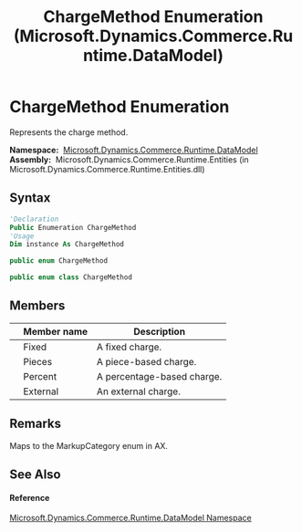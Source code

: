 ﻿---
title: ChargeMethod Enumeration (Microsoft.Dynamics.Commerce.Runtime.DataModel)
TOCTitle: ChargeMethod Enumeration
ms:assetid: T:Microsoft.Dynamics.Commerce.Runtime.DataModel.ChargeMethod
ms:mtpsurl: https://technet.microsoft.com/en-us/library/microsoft.dynamics.commerce.runtime.datamodel.chargemethod(v=AX.60)
ms:contentKeyID: 49836048
ms.date: 05/18/2015
mtps_version: v=AX.60
f1_keywords:
- Microsoft.Dynamics.Commerce.Runtime.DataModel.ChargeMethod
- Microsoft.Dynamics.Commerce.Runtime.DataModel.ChargeMethod.External
- Microsoft.Dynamics.Commerce.Runtime.DataModel.ChargeMethod.Fixed
- Microsoft.Dynamics.Commerce.Runtime.DataModel.ChargeMethod.Percent
- Microsoft.Dynamics.Commerce.Runtime.DataModel.ChargeMethod.Pieces
dev_langs:
- CSharp
- C++
- VB
---

# ChargeMethod Enumeration

Represents the charge method.

**Namespace:**  [Microsoft.Dynamics.Commerce.Runtime.DataModel](microsoft-dynamics-commerce-runtime-datamodel-namespace.md)  
**Assembly:**  Microsoft.Dynamics.Commerce.Runtime.Entities (in Microsoft.Dynamics.Commerce.Runtime.Entities.dll)

## Syntax

``` vb
'Declaration
Public Enumeration ChargeMethod
'Usage
Dim instance As ChargeMethod
```

``` csharp
public enum ChargeMethod
```

``` c++
public enum class ChargeMethod
```

## Members

<table>
<thead>
<tr class="header">
<th></th>
<th>Member name</th>
<th>Description</th>
</tr>
</thead>
<tbody>
<tr class="odd">
<td></td>
<td>Fixed</td>
<td>A fixed charge.</td>
</tr>
<tr class="even">
<td></td>
<td>Pieces</td>
<td>A piece-based charge.</td>
</tr>
<tr class="odd">
<td></td>
<td>Percent</td>
<td>A percentage-based charge.</td>
</tr>
<tr class="even">
<td></td>
<td>External</td>
<td>An external charge.</td>
</tr>
</tbody>
</table>


## Remarks

Maps to the MarkupCategory enum in AX.

## See Also

#### Reference

[Microsoft.Dynamics.Commerce.Runtime.DataModel Namespace](microsoft-dynamics-commerce-runtime-datamodel-namespace.md)

